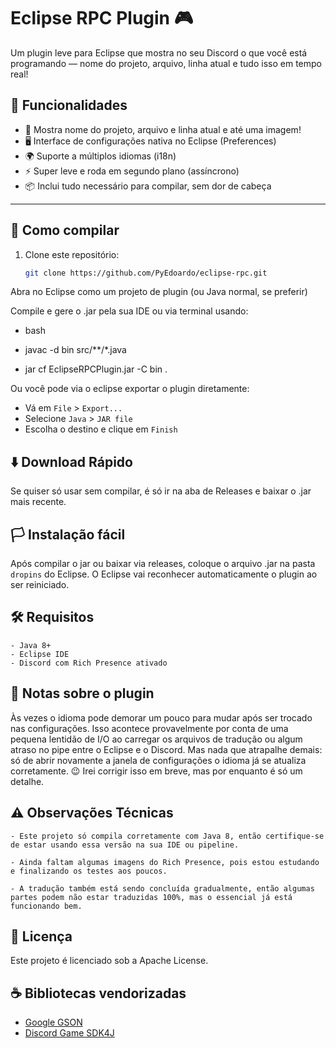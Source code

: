 # Eclipse RPC Plugin 🎮

Um plugin leve para Eclipse que mostra no seu Discord o que você está programando — nome do projeto, arquivo, linha atual e tudo isso em tempo real!

## 🧩 Funcionalidades

- 📁 Mostra nome do projeto, arquivo e linha atual e até uma imagem!
- 🖥️ Interface de configurações nativa no Eclipse (Preferences)
- 🌍 Suporte a múltiplos idiomas (i18n)
- ⚡ Super leve e roda em segundo plano (assíncrono)
- 📦 Inclui tudo necessário para compilar, sem dor de cabeça

---

## 🚀 Como compilar

1. Clone este repositório:
   ```bash
   git clone https://github.com/PyEdoardo/eclipse-rpc.git
Abra no Eclipse como um projeto de plugin (ou Java normal, se preferir)

Compile e gere o .jar pela sua IDE ou via terminal usando:

- bash

- javac -d bin src/**/*.java
- jar cf EclipseRPCPlugin.jar -C bin .

Ou você pode via o eclipse exportar o plugin diretamente:
   - Vá em `File` > `Export...`
   - Selecione `Java` > `JAR file`
   - Escolha o destino e clique em `Finish`

## ⬇️ Download Rápido
Se quiser só usar sem compilar, é só ir na aba de Releases e baixar o .jar mais recente.

## 🏳️ Instalação fácil
Após compilar o jar ou baixar via releases, coloque o arquivo .jar na pasta `dropins` do Eclipse. O Eclipse vai reconhecer automaticamente o plugin ao ser reiniciado.

## 🛠️ Requisitos
	- Java 8+
	- Eclipse IDE
	- Discord com Rich Presence ativado
	
## 📝 Notas sobre o plugin
Às vezes o idioma pode demorar um pouco para mudar após ser trocado nas configurações. Isso acontece provavelmente por conta de uma pequena lentidão de I/O ao carregar os arquivos de tradução ou algum atraso no pipe entre o Eclipse e o Discord. Mas nada que atrapalhe demais: só de abrir novamente a janela de configurações o idioma já se atualiza corretamente. 😉
Irei corrigir isso em breve, mas por enquanto é só um detalhe.

## ⚠️ Observações Técnicas
	- Este projeto só compila corretamente com Java 8, então certifique-se de estar usando essa versão na sua IDE ou pipeline.

	- Ainda faltam algumas imagens do Rich Presence, pois estou estudando e finalizando os testes aos poucos.

	- A tradução também está sendo concluída gradualmente, então algumas partes podem não estar traduzidas 100%, mas o essencial já está funcionando bem.

## 📃 Licença
Este projeto é licenciado sob a Apache License.

## ☕ Bibliotecas vendorizadas
- [Google GSON](https://github.com/google/gson)
- [Discord Game SDK4J](https://github.com/JnCrMx/discord-game-sdk4j)